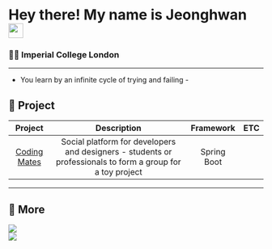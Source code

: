 # Hey there! My name is Jeonghwan <img src="https://github.com/TheDudeThatCode/TheDudeThatCode/blob/master/Assets/Hi.gif" width="29px">
### 👨‍🔬 Imperial College London

---
- You learn by an infinite cycle of trying and failing -

## 🚀 Project
| Project | Description | Framework | ETC |
| :---: | :---: | :--: | :--: |
| [Coding Mates](https://github.com/Coding-Mates-Group/codingmates) | Social platform for developers and designers - students or professionals to form a group for a toy project | Spring Boot | |


---

## 📃 More
<a href="https://brian6484.github.io/"><img src="https://img.shields.io/badge/Git-F05032?style=flat-square&logo=git&logoColor=white"/></a>  
<a href="https://www.linkedin.com/in/jeonghwan-lee-472140188/" target="_blank"><img src="https://img.shields.io/badge/Linkedin-%230077B5.svg?style=for-the-social&logo=linkedin&logoColor=white"/></a>




